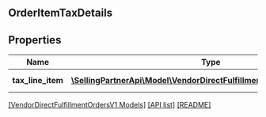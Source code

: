 ## OrderItemTaxDetails

## Properties

Name | Type | Description | Notes
------------ | ------------- | ------------- | -------------
**tax_line_item** | [**\SellingPartnerApi\Model\VendorDirectFulfillmentOrdersV1\TaxDetails[]**](TaxDetails.md) | A list of tax line items. | [optional]

[[VendorDirectFulfillmentOrdersV1 Models]](../) [[API list]](../../Api) [[README]](../../../README.md)
